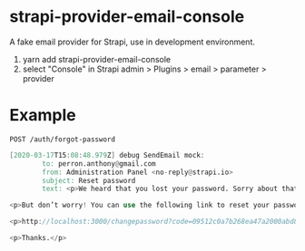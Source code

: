 # strapi-provider-email-console
A fake email provider for Strapi, use in development environment.

1. yarn add strapi-provider-email-console
2. select "Console" in Strapi admin > Plugins > email > parameter > provider

# Example

`POST /auth/forgot-password`

```verilog
[2020-03-17T15:08:48.979Z] debug SendEmail mock: 
        to: perron.anthony@gmail.com 
        from: Administration Panel <no-reply@strapi.io> 
        subject: Reset password 
        text: <p>We heard that you lost your password. Sorry about that!</p>

<p>But don’t worry! You can use the following link to reset your password:</p>

<p>http://localhost:3000/changepassword?code=09512c0a7b268ea47a2000abd8427703c6df92771dcc52efe634f5a04bc7533db16ced943c78ae1bb5e70141b1b29190e029d662d01d2825efee64f3762a02e5</p>

<p>Thanks.</p>
```





















